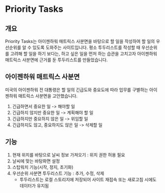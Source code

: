 # Priority Tasks

## 개요

Priority Tasks는 아이젠하워 매트릭스 사분면을 바탕으로 할 일을 작성하여 할 일의 우선순위를 알 수 있도록 도와주는 사이트입니다.
평소 투두리스트를 작성할 때 우선순위를 고려해 할 일을 하기 보다는, 하고 싶은 일을 먼저 하는 습관을 고치고자 아이젠하워 매트릭스 사분면에 근거를 둔 투두리스트를 만들었습니다.

## 아이젠하워 매트릭스 사분면

미국의 아이젠하워 전 대통령은 할 일의 긴급도와 중요도에 따라 업무를 구별하는 아이젠하워 매트릭스 사분면을 고안했습니다.

1. 긴급하면서 중요한 일 -> 해야할 일
2. 긴급하지 않지만 중요한 일 -> 계획해야 할 일
3. 긴급하지만 중요하지 않은 일 -> 위임할 일
4. 긴급하지도 않고, 중요하지도 않은 일 -> 삭제할 일

## 기능

1. 현재 위치를 바탕으로 날씨 정보 가져오기 : 위치 권한 허용 필요
2. 날씨에 맞는 바탕화면 설정
3. 스탑워치 기능(시작, 정지, 초기화)
4. 우선순위 사분면 투두리스트 기능 : 추가, 수정, 삭제
   - 투두리스트는 로컬 스토리지에 저장되어 사이트 재접속 또는 새로고침 시에도 데이터가 유지됨
